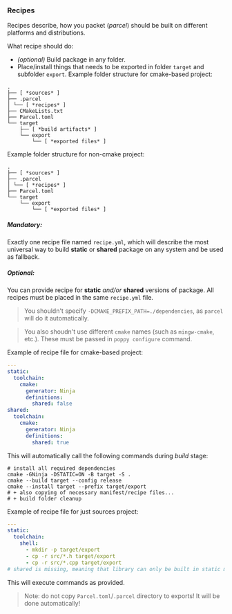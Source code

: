 ### Recipes
Recipes describe, how you packet (*parcel*) should be built on different platforms and distributions.

What recipe should do:
- *(optional)* Build package in any folder.
- Place/install things that needs to be exported in folder `target` and subfolder `export`.
Example folder structure for cmake-based project:
```
. 
├── [ *sources* ] 
├── .parcel 
│ └── [ *recipes* ]
├── CMakeLists.txt 
├── Parcel.toml 
└── target 
	├── [ *build artifacts* ] 
	└── export 
		└── [ *exported files* ]
```

Example folder structure for non-cmake project:
```
. 
├── [ *sources* ] 
├── .parcel 
│ └── [ *recipes* ]
├── Parcel.toml 
└── target 
	└── export 
		└── [ *exported files* ]
```
##### Mandatory: 
Exactly one recipe file named `recipe.yml`, which will describe the most universal way to build **static** or **shared** package on any system and be used as fallback. 

##### Optional:
You can provide recipe for **static** *and/or* **shared** versions of package. All recipes must be placed in the same `recipe.yml` file. 
> You shouldn't specify `-DCMAKE_PREFIX_PATH=./dependencies`, as `parcel` will do it automatically. 

> You also shoudn't use different `cmake` names (such as `mingw-cmake`, etc.). These must be passed in `poppy configure` command.

Example of recipe file for cmake-based project:
```yml
---
static:
  toolchain:
    cmake:
      generator: Ninja
      definitions:
        shared: false
shared:
  toolchain:
    cmake:
      generator: Ninja
      definitions:
        shared: true
```
This will automatically call the following commands during *build* stage:
```shell
# install all required dependencies
cmake -GNinja -DSTATIC=ON -B target -S . 
cmake --build target --config release
cmake --install target --prefix target/export
# + also copying of necessary manifest/recipe files...
# + build folder cleanup
```

Example of recipe file for just sources project:
```yaml
--- 
static:
  toolchain: 
    shell:
      - mkdir -p target/export
      - cp -r src/*.h target/export
      - cp -r src/*.cpp target/export
# shared is missing, meaning that library can only be built in static mode
```
This will execute commands as provided.

> Note: do not copy `Parcel.toml`/`.parcel` directory to exports! It will be done automatically!